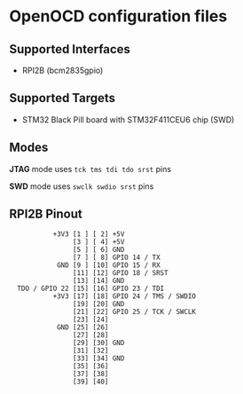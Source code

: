 # OpenOCD configuration files

## Supported Interfaces

* RPI2B (bcm2835gpio)

## Supported Targets

* STM32 Black Pill board with STM32F411CEU6 chip (SWD)

## Modes

**JTAG** mode uses `tck tms tdi tdo srst` pins

**SWD** mode uses `swclk swdio srst` pins

## RPI2B Pinout
```
           +3V3 [1 ] [ 2] +5V
                [3 ] [ 4] +5V
                [5 ] [ 6] GND
                [7 ] [ 8] GPIO 14 / TX
            GND [9 ] [10] GPIO 15 / RX
                [11] [12] GPIO 18 / SRST
                [13] [14] GND
  TDO / GPIO 22 [15] [16] GPIO 23 / TDI
           +3V3 [17] [18] GPIO 24 / TMS / SWDIO
                [19] [20] GND
                [21] [22] GPIO 25 / TCK / SWCLK
                [23] [24]
            GND [25] [26]
                [27] [28]
                [29] [30] GND
                [31] [32]
                [33] [34] GND
                [35] [36]
                [37] [38]
                [39] [40]
```
